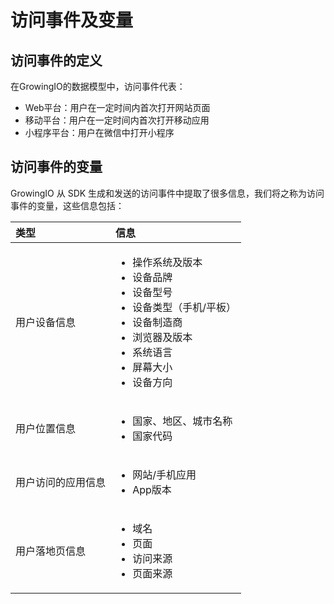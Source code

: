 # 访问事件及变量

## 访问事件的定义

在GrowingIO的数据模型中，访问事件代表：

* Web平台：用户在一定时间内首次打开网站页面
* 移动平台：用户在一定时间内首次打开移动应用
* 小程序平台：用户在微信中打开小程序

## 访问事件的变量

GrowingIO 从 SDK 生成和发送的访问事件中提取了很多信息，我们将之称为访问事件的变量，这些信息包括：

<table>
  <thead>
    <tr>
      <th style="text-align:left">&#x7C7B;&#x578B;</th>
      <th style="text-align:left">&#x4FE1;&#x606F;</th>
    </tr>
  </thead>
  <tbody>
    <tr>
      <td style="text-align:left">
        <p></p>
        <p>&#x7528;&#x6237;&#x8BBE;&#x5907;&#x4FE1;&#x606F;</p>
      </td>
      <td style="text-align:left">
        <ul>
          <li>&#x64CD;&#x4F5C;&#x7CFB;&#x7EDF;&#x53CA;&#x7248;&#x672C;</li>
          <li>&#x8BBE;&#x5907;&#x54C1;&#x724C;</li>
          <li>&#x8BBE;&#x5907;&#x578B;&#x53F7;</li>
          <li>&#x8BBE;&#x5907;&#x7C7B;&#x578B;&#xFF08;&#x624B;&#x673A;/&#x5E73;&#x677F;&#xFF09;</li>
          <li>&#x8BBE;&#x5907;&#x5236;&#x9020;&#x5546;</li>
          <li>&#x6D4F;&#x89C8;&#x5668;&#x53CA;&#x7248;&#x672C;</li>
          <li>&#x7CFB;&#x7EDF;&#x8BED;&#x8A00;</li>
          <li>&#x5C4F;&#x5E55;&#x5927;&#x5C0F;</li>
          <li>&#x8BBE;&#x5907;&#x65B9;&#x5411;</li>
        </ul>
      </td>
    </tr>
    <tr>
      <td style="text-align:left">
        <p></p>
        <p>&#x7528;&#x6237;&#x4F4D;&#x7F6E;&#x4FE1;&#x606F;</p>
      </td>
      <td style="text-align:left">
        <ul>
          <li>&#x56FD;&#x5BB6;&#x3001;&#x5730;&#x533A;&#x3001;&#x57CE;&#x5E02;&#x540D;&#x79F0;</li>
          <li>&#x56FD;&#x5BB6;&#x4EE3;&#x7801;</li>
        </ul>
      </td>
    </tr>
    <tr>
      <td style="text-align:left">&#x7528;&#x6237;&#x8BBF;&#x95EE;&#x7684;&#x5E94;&#x7528;&#x4FE1;&#x606F;</td>
      <td
      style="text-align:left">
        <ul>
          <li>&#x7F51;&#x7AD9;/&#x624B;&#x673A;&#x5E94;&#x7528;</li>
          <li>App&#x7248;&#x672C;</li>
        </ul>
        </td>
    </tr>
    <tr>
      <td style="text-align:left">&#x7528;&#x6237;&#x843D;&#x5730;&#x9875;&#x4FE1;&#x606F;</td>
      <td style="text-align:left">
        <ul>
          <li>&#x57DF;&#x540D;</li>
          <li>&#x9875;&#x9762;</li>
          <li>&#x8BBF;&#x95EE;&#x6765;&#x6E90;</li>
          <li>&#x9875;&#x9762;&#x6765;&#x6E90;</li>
        </ul>
      </td>
    </tr>
  </tbody>
</table>